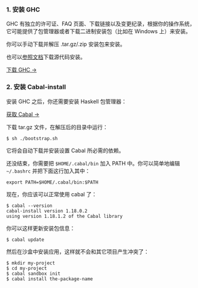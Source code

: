 ### 1. 安装 GHC

GHC 有独立的许可证、FAQ 页面、下载链接以及变更纪录，根据你的操作系统，它可能提供了包管理器或者下载二进制安装包（比如在 Windows 上）来安装。

你可以手动下载并解压 .tar.gz/.zip 安装包来安装。

也可以[参照文档](https://ghc.haskell.org/trac/ghc/wiki/Building)下载源代码安装。

[下载 GHC →](https://www.haskell.org/ghc/download)

### 2. 安装 Cabal-install

安装 GHC 之后，你还需要安装 Haskell 包管理器：

[获取 Cabal →](http://hackage.haskell.org/package/cabal-install)

下载 tar.gz 文件，在解压后的目录中运行：

    $ sh ./bootstrap.sh

它将会自动下载并安装设置 Cabal 所必需的依赖。

还没结束，你需要把 `$HOME/.cabal/bin` 加入 PATH 中。你可以简单地编辑
`~/.bashrc` 并把下面这行加入其中：

    export PATH=$HOME/.cabal/bin:$PATH

现在，你应该可以正常使用 cabal 了：

    $ cabal --version
    cabal-install version 1.18.0.2
    using version 1.18.1.2 of the Cabal library

你可以这样更新安装包信息：

    $ cabal update

然后在沙盒中安装应用，这样就不会和其它项目产生冲突了：

    $ mkdir my-project
    $ cd my-project
    $ cabal sandbox init
    $ cabal install the-package-name
